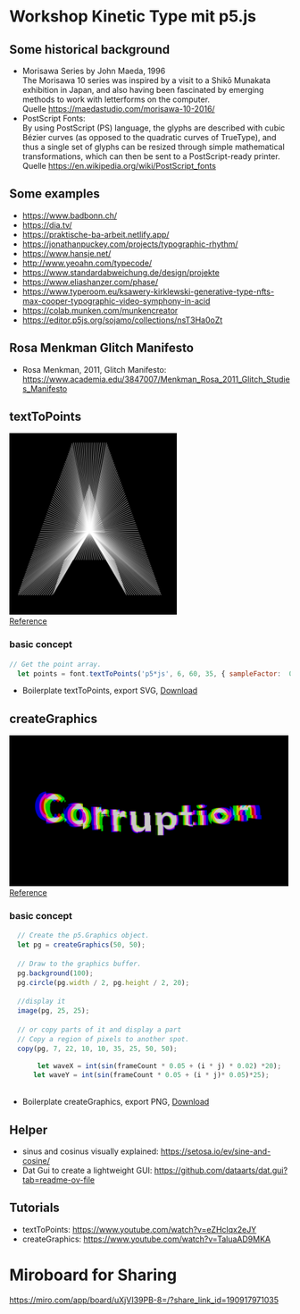# Workshop Kinetic Type mit p5.js

## Some historical background
* Morisawa Series by John Maeda, 1996 <br/>
The Morisawa 10 series was inspired by a visit to a Shikō Munakata exhibition in Japan, and also having been fascinated by emerging methods to work with letterforms on the computer. <br/>
Quelle https://maedastudio.com/morisawa-10-2016/
* PostScript Fonts: <br/>
By using PostScript (PS) language, the glyphs are described with cubic Bézier curves (as opposed to the quadratic curves of TrueType), and thus a single set of glyphs can be resized through simple mathematical transformations, which can then be sent to a PostScript-ready printer. <br/>
Quelle https://en.wikipedia.org/wiki/PostScript_fonts

## Some examples
* https://www.badbonn.ch/ 
* https://dia.tv/
* https://praktische-ba-arbeit.netlify.app/
* https://jonathanpuckey.com/projects/typographic-rhythm/
* https://www.hansje.net/ 
* http://www.yeoahn.com/typecode/
* https://www.standardabweichung.de/design/projekte
* https://www.eliashanzer.com/phase/
* https://www.typeroom.eu/ksawery-kirklewski-generative-type-nfts-max-cooper-typographic-video-symphony-in-acid
* https://colab.munken.com/munkencreator
* https://editor.p5js.org/sojamo/collections/nsT3Ha0oZt

## Rosa Menkman Glitch Manifesto 
* Rosa Menkman, 2011, Glitch Manifesto: https://www.academia.edu/3847007/Menkman_Rosa_2011_Glitch_Studies_Manifesto


## textToPoints 
<img src="centerPoint.png" width="300"> <br/>
<a href="https://p5js.org/reference/p5.Font/textToPoints/">Reference </a>

### basic concept
```js
// Get the point array.
  let points = font.textToPoints('p5*js', 6, 60, 35, { sampleFactor:  0.5 });

```
* Boilerplate textToPoints, export SVG, <a href="textToPointsBegin.zip">Download</a>


## createGraphics 
<img src="corruption.png" width="500"> <br/>
<a href="https://p5js.org/reference/p5/createGraphics/">Reference </a>

### basic concept
```js
  // Create the p5.Graphics object.
  let pg = createGraphics(50, 50);

  // Draw to the graphics buffer.
  pg.background(100);
  pg.circle(pg.width / 2, pg.height / 2, 20);

  //display it
  image(pg, 25, 25);

  // or copy parts of it and display a part
  // Copy a region of pixels to another spot.
  copy(pg, 7, 22, 10, 10, 35, 25, 50, 50);
```

```js
       let waveX = int(sin(frameCount * 0.05 + (i * j) * 0.02) *20);
      let waveY = int(sin(frameCount * 0.05 + (i * j)* 0.05)*25);
      
```

* Boilerplate createGraphics, export PNG, <a href="createGraphicsBegin.zip">Download</a>


## Helper 
* sinus and cosinus visually explained: https://setosa.io/ev/sine-and-cosine/
* Dat Gui to create a lightweight GUI: https://github.com/dataarts/dat.gui?tab=readme-ov-file

## Tutorials 
* textToPoints: https://www.youtube.com/watch?v=eZHclqx2eJY
* createGraphics: https://www.youtube.com/watch?v=TaluaAD9MKA


# Miroboard for Sharing 
https://miro.com/app/board/uXjVI39PB-8=/?share_link_id=190917971035 
